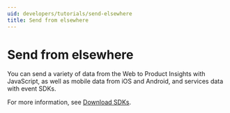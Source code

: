 ```yaml
---
uid: developers/tutorials/send-elsewhere
title: Send from elsewhere
---
```

# Send from elsewhere

You can send a variety of data from the Web to Product Insights with JavaScript, as well as mobile data from iOS and Android,
and services data with event SDKs. 

For more information, see [Download SDKs](../developers/downloads/).
